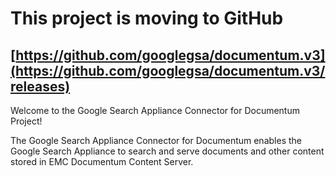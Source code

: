 # This project is moving to GitHub #

## [https://github.com/googlegsa/documentum.v3](https://github.com/googlegsa/documentum.v3/releases) ##

Welcome to the Google Search Appliance Connector for Documentum Project!

The Google Search Appliance Connector for Documentum enables the Google Search Appliance to search and serve documents and other content stored in EMC Documentum Content Server.
